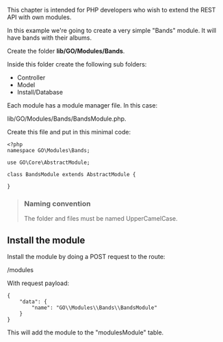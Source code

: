 This chapter is intended for PHP developers who wish to extend the REST API with
own modules.

In this example we're going to create a very simple "Bands" module. It will have 
bands with their albums.

Create the folder **lib/GO/Modules/Bands**.

Inside this folder create the following sub folders:

- Controller
- Model
- Install/Database

Each module has a module manager file. In this case:

lib/GO/Modules/Bands/BandsModule.php.

Create this file and put in this minimal code:


``````````````````````````````````````````````
<?php
namespace GO\Modules\Bands;

use GO\Core\AbstractModule;

class BandsModule extends AbstractModule {
	
}
``````````````````````````````````````````````

> ### Naming convention
> The folder and files must be named UpperCamelCase.

## Install the module

Install the module by doing a POST request to the route:

/modules

With request payload:

``````````````````````````````````````````````
{
	"data": {
		"name": "GO\\Modules\\Bands\\BandsModule"
	}
}
``````````````````````````````````````````````

This will add the module to the "modulesModule" table.